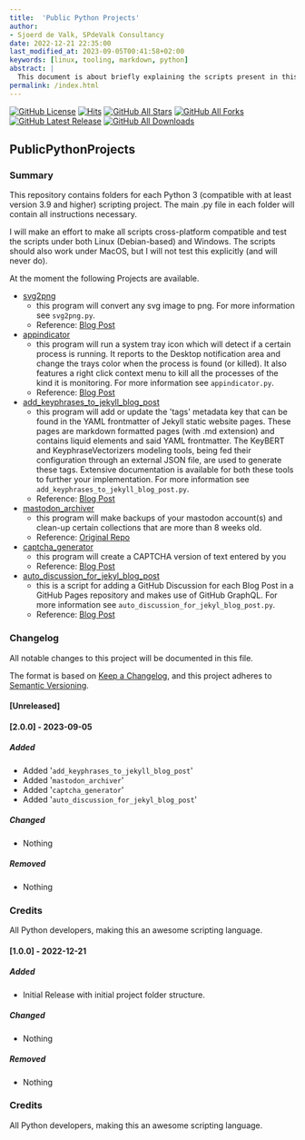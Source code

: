 ```yaml
---
title:  'Public Python Projects'
author:
- Sjoerd de Valk, SPdeValk Consultancy
date: 2022-12-21 22:35:00
last_modified_at: 2023-09-05T00:41:58+02:00
keywords: [linux, tooling, markdown, python]
abstract: |
  This document is about briefly explaining the scripts present in this repository.
permalink: /index.html
---
```

[![GitHub License](https://img.shields.io/github/license/SjoerdV/PublicPythonProjects)](https://github.com/SjoerdV/PublicPythonProjects/blob/main/LICENSE)
[![Hits](https://hits.seeyoufarm.com/api/count/incr/badge.svg?url=https%3A%2F%2Fgithub.com%2FSjoerdV%2FPublicPythonProjects&count_bg=%2379C83D&title_bg=%23555555&icon=&icon_color=%23E7E7E7&title=hits&edge_flat=false)](https://github.com/SjoerdV/PublicPythonProjects)
[![GitHub All Stars](https://img.shields.io/github/stars/SjoerdV/PublicPythonProjects?label=stars)](https://github.com/SjoerdV/PublicPythonProjects/stargazers)
[![GitHub All Forks](https://img.shields.io/github/forks/SjoerdV/PublicPythonProjects?label=forks)](https://github.com/SjoerdV/PublicPythonProjects/network/members)
[![GitHub Latest Release](https://img.shields.io/github/v/release/SjoerdV/PublicPythonProjects?include_prereleases&color=red)](https://github.com/SjoerdV/PublicPythonProjects/releases)
[![GitHub All Downloads](https://img.shields.io/github/downloads/SjoerdV/PublicPythonProjects/total?label=downloads)](https://github.com/SjoerdV/PublicPythonProjects/releases)

## PublicPythonProjects

### Summary

This repository contains folders for each Python 3 (compatible with at least version 3.9 and higher) scripting project. The main .py file in each folder will contain all instructions necessary.

I will make an effort to make all scripts cross-platform compatible and test the scripts under both Linux (Debian-based) and Windows. The scripts should also work under MacOS, but I will not test this explicitly (and will never do).

At the moment the following Projects are available.

* [svg2png](https://github.com/SjoerdV/PublicPythonProjects/tree/main/svg2png)
  * this program will convert any svg image to png. For more information see `svg2png.py`.
  * Reference: [Blog Post](https://www.spdevalk.nl/blog/post-a-new-public-github-repository-python/)
* [appindicator](https://github.com/SjoerdV/PublicPythonProjects/tree/main/appindicator)
  * this program will run a system tray icon which will detect if a certain process is running. It reports to the Desktop notification area and change the trays color when the process is found (or killed). It also features a right click context menu to kill all the processes of the kind it is monitoring. For more information see `appindicator.py`.
  * Reference: [Blog Post](https://www.spdevalk.nl/blog/post-a-new-public-github-repository-python/)
* [add_keyphrases_to_jekyll_blog_post](https://github.com/SjoerdV/PublicPythonProjects/tree/main/add_keyphrases_to_jekyll_blog_post)
  * this program will add or update the 'tags' metadata key that can be found in the YAML frontmatter of Jekyll static website pages. These pages are markdown formatted pages (with .md extension) and contains liquid elements and said YAML frontmatter. The KeyBERT and KeyphraseVectorizers modeling tools, being fed their configuration through an external JSON file, are used to generate these tags. Extensive documentation is available for both these tools to further your implementation. For more information see `add_keyphrases_to_jekyll_blog_post.py`.
  * Reference: [Blog Post](https://www.spdevalk.nl/blog/post-adding-key-phrases-to-jekyll-blog-posts-_-the-offline-edition/)
* [mastodon_archiver](https://github.com/SjoerdV/PublicPythonProjects/tree/main/mastodon_archiver)
  * this program will make backups of your mastodon account(s) and clean-up certain collections that are more than 8 weeks old.
  * Reference: [Original Repo](https://github.com/kensanata/mastodon-archive)
* [captcha_generator](https://github.com/SjoerdV/PublicPythonProjects/tree/main/captcha_generator)
  * this program will create a CAPTCHA version of text entered by you
  * Reference: [Blog Post](https://www.makeuseof.com/python-captcha-create/)
* [auto_discussion_for_jekyl_blog_post](https://github.com/SjoerdV/PublicPythonProjects/tree/main/auto_discussion_for_jekyl_blog_post)
  * this is a script for adding a GitHub Discussion for each Blog Post in a GitHub Pages repository and makes use of GitHub GraphQL. For more information see `auto_discussion_for_jekyl_blog_post.py`.
  * Reference: [Blog Post](https://www.spdevalk.nl/blog/post-giscus-for-comments/)

### Changelog

All notable changes to this project will be documented in this file.

The format is based on [Keep a Changelog](https://keepachangelog.com/en/1.0.0/),
and this project adheres to [Semantic Versioning](https://semver.org/spec/v2.0.0.html).

#### [Unreleased]

#### [2.0.0] - 2023-09-05

##### Added

* Added '`add_keyphrases_to_jekyll_blog_post`'
* Added '`mastodon_archiver`'
* Added '`captcha_generator`'
* Added '`auto_discussion_for_jekyl_blog_post`'

##### Changed

* Nothing

##### Removed

* Nothing

### Credits

All Python developers, making this an awesome scripting language.

#### [1.0.0] - 2022-12-21

##### Added

* Initial Release with initial project folder structure.

##### Changed

* Nothing

##### Removed

* Nothing

### Credits

All Python developers, making this an awesome scripting language.

